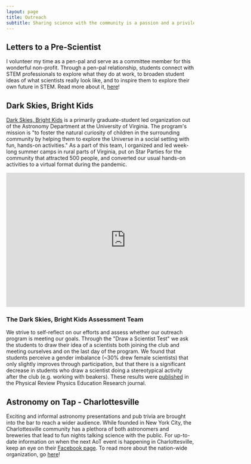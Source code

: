 ```yaml
---
layout: page
title: Outreach
subtitle: Sharing science with the community is a passion and a privilege. Below are various organizations and projects I have been involved with over the years.
---
```


## Letters to a Pre-Scientist

I volunteer my time as a pen-pal and serve as a committee member for this wonderful non-profit. Through a pen-pal relationship, students connect with STEM professionals to explore what they do at work, to broaden student ideas of what scientists really look like, and to inspire them to explore their own future in STEM. Read more about it, [here](https://prescientist.org/about-us/)!

## Dark Skies, Bright Kids

[Dark Skies, Bright Kids](https://darkskiesbrightkids.com) is a primarily graduate-student led organization out of the Astronomy Department at the University of Virginia. The program's mission is "to foster the natural curiosity of children in the surrounding community by helping them to explore the Universe in a social setting with fun, hands-on activities." As a part of this team, I organized and led week-long summer camps in rural parts of Virginia, put on Star Parties for the community that attracted 500 people, and converted our usual hands-on activities to a virtual format during the pandemic. 

<div class = "videoWrapper">
<iframe width="640" height="360" src="https://www.youtube.com/embed/kaVYiUD7JwA" title="YouTube video player" frameborder="0" allow="accelerometer; autoplay; clipboard-write; encrypted-media; gyroscope; picture-in-picture" allowfullscreen></iframe>
  </div>

### The Dark Skies, Bright Kids Assessment Team

We strive to self-reflect on our efforts and assess whether our outreach program is meeting our goals. Through the "Draw a Scientist Test" we ask the students to draw their idea of a scientists both joining the club and meeting ourselves and on the last day of the program. We found that students perceive a gender imbalance (~30% drew female scientists) that only slightly improves through participation, but that there is a significant decrease in students who draw a scientist doing a stereotypical activity after the club (e.g. working with beakers). These results were [published](https://journals.aps.org/prper/abstract/10.1103/PhysRevPhysEducRes.16.010131) in the Physical Review Physics Education Research journal.

## Astronomy on Tap - Charlottesville

Exciting and informal astronomy presentations and pub trivia are brought into the bar to reach a wider audience. While founded in New York City, the Charlottesville community has a plethora of both astronomers and breweries that lead to fun nights talking science with the public. For up-to-date information on when the next AoT event is happening in Charlottesville, keep an eye on their [Facebook page](https://www.facebook.com/pg/aotcville/posts/?ref=page_internal). To read more about the nation-wide organization, go [here](https://astronomyontap.org/)!
